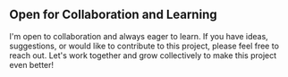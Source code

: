 ## Open for Collaboration and Learning

I'm open to collaboration and always eager to learn. If you have ideas, suggestions, or would like to contribute to this project, please feel free to reach out. Let's work together and grow collectively to make this project even better!
